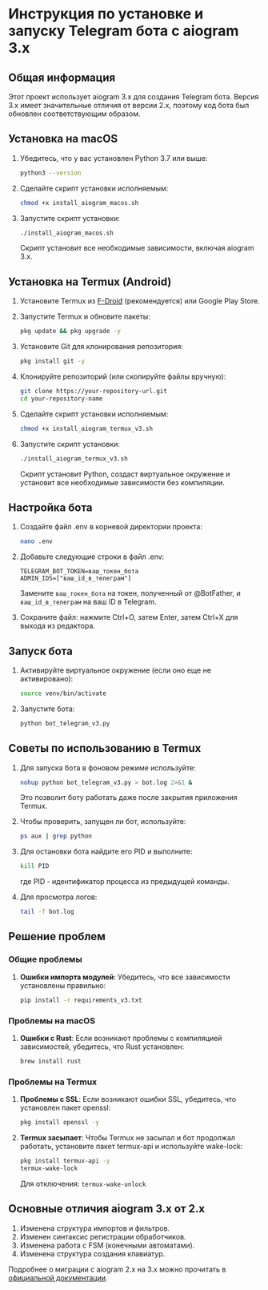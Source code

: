 # Инструкция по установке и запуску Telegram бота с aiogram 3.x

## Общая информация

Этот проект использует aiogram 3.x для создания Telegram бота. Версия 3.x имеет значительные отличия от версии 2.x, поэтому код бота был обновлен соответствующим образом.

## Установка на macOS

1. Убедитесь, что у вас установлен Python 3.7 или выше:
   ```bash
   python3 --version
   ```

2. Сделайте скрипт установки исполняемым:
   ```bash
   chmod +x install_aiogram_macos.sh
   ```

3. Запустите скрипт установки:
   ```bash
   ./install_aiogram_macos.sh
   ```
   Скрипт установит все необходимые зависимости, включая aiogram 3.x.

## Установка на Termux (Android)

1. Установите Termux из [F-Droid](https://f-droid.org/packages/com.termux/) (рекомендуется) или Google Play Store.

2. Запустите Termux и обновите пакеты:
   ```bash
   pkg update && pkg upgrade -y
   ```

3. Установите Git для клонирования репозитория:
   ```bash
   pkg install git -y
   ```

4. Клонируйте репозиторий (или скопируйте файлы вручную):
   ```bash
   git clone https://your-repository-url.git
   cd your-repository-name
   ```

5. Сделайте скрипт установки исполняемым:
   ```bash
   chmod +x install_aiogram_termux_v3.sh
   ```

6. Запустите скрипт установки:
   ```bash
   ./install_aiogram_termux_v3.sh
   ```
   Скрипт установит Python, создаст виртуальное окружение и установит все необходимые зависимости без компиляции.

## Настройка бота

1. Создайте файл .env в корневой директории проекта:
   ```bash
   nano .env
   ```

2. Добавьте следующие строки в файл .env:
   ```
   TELEGRAM_BOT_TOKEN=ваш_токен_бота
   ADMIN_IDS=["ваш_id_в_телеграм"]
   ```
   Замените `ваш_токен_бота` на токен, полученный от @BotFather, и `ваш_id_в_телеграм` на ваш ID в Telegram.

3. Сохраните файл: нажмите Ctrl+O, затем Enter, затем Ctrl+X для выхода из редактора.

## Запуск бота

1. Активируйте виртуальное окружение (если оно еще не активировано):
   ```bash
   source venv/bin/activate
   ```

2. Запустите бота:
   ```bash
   python bot_telegram_v3.py
   ```

## Советы по использованию в Termux

1. Для запуска бота в фоновом режиме используйте:
   ```bash
   nohup python bot_telegram_v3.py > bot.log 2>&1 &
   ```
   Это позволит боту работать даже после закрытия приложения Termux.

2. Чтобы проверить, запущен ли бот, используйте:
   ```bash
   ps aux | grep python
   ```

3. Для остановки бота найдите его PID и выполните:
   ```bash
   kill PID
   ```
   где PID - идентификатор процесса из предыдущей команды.

4. Для просмотра логов:
   ```bash
   tail -f bot.log
   ```

## Решение проблем

### Общие проблемы

1. **Ошибки импорта модулей**: Убедитесь, что все зависимости установлены правильно:
   ```bash
   pip install -r requirements_v3.txt
   ```

### Проблемы на macOS

1. **Ошибки с Rust**: Если возникают проблемы с компиляцией зависимостей, убедитесь, что Rust установлен:
   ```bash
   brew install rust
   ```

### Проблемы на Termux

1. **Проблемы с SSL**: Если возникают ошибки SSL, убедитесь, что установлен пакет openssl:
   ```bash
   pkg install openssl -y
   ```

2. **Termux засыпает**: Чтобы Termux не засыпал и бот продолжал работать, установите пакет termux-api и используйте wake-lock:
   ```bash
   pkg install termux-api -y
   termux-wake-lock
   ```
   Для отключения: `termux-wake-unlock`

## Основные отличия aiogram 3.x от 2.x

1. Изменена структура импортов и фильтров.
2. Изменен синтаксис регистрации обработчиков.
3. Изменена работа с FSM (конечными автоматами).
4. Изменена структура создания клавиатур.

Подробнее о миграции с aiogram 2.x на 3.x можно прочитать в [официальной документации](https://docs.aiogram.dev/en/latest/migration_guide.html).